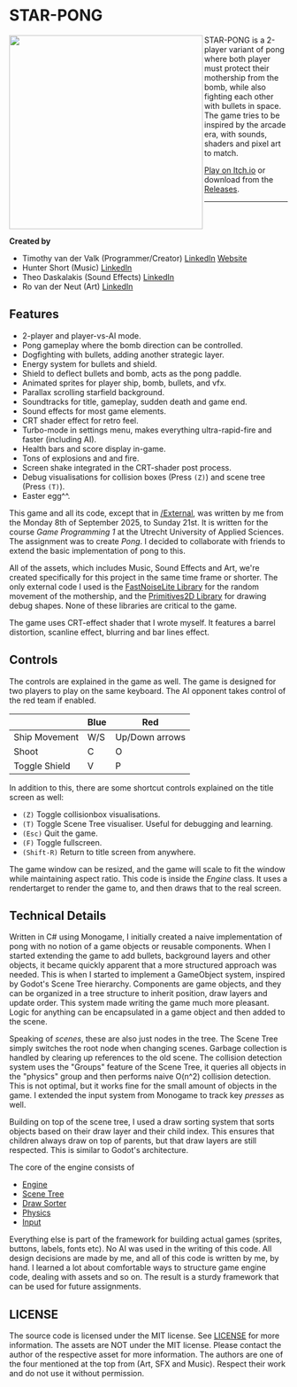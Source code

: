 # STAR-PONG

<img align="left" style="width:350px" src="https://github.com/arceryz/star-pong/blob/master/StarPong.gif" width="380px">

STAR-PONG is a 2-player variant of pong where both player must protect their mothership
from the bomb, while also fighting each other with bullets in space. The game tries to
be inspired by the arcade era, with sounds, shaders and pixel art to match. 

[Play on Itch.io](https://timothyvv.itch.io/star-pong) or download from the [Releases](https://github.com/arceryz/star-pong/releases).

---
<br><br>

**Created by**
- Timothy van der Valk (Programmer/Creator) [LinkedIn](https://www.linkedin.com/in/timothy-van-der-valk-3185ba323/) [Website](https://timothyvv.nl/)
- Hunter Short (Music) [LinkedIn](https://www.linkedin.com/in/hunter-short-68708ba4/)
- Theo Daskalakis (Sound Effects) [LinkedIn](https://www.linkedin.com/in/theo-daskalakis-3259a3328/)
- Ro van der Neut (Art) [LinkedIn](https://www.linkedin.com/in/ro-van-der-neut-679a6a380/)

## Features

- 2-player and player-vs-AI mode.
- Pong gameplay where the bomb direction can be controlled.
- Dogfighting with bullets, adding another strategic layer.
- Energy system for bullets and shield.
- Shield to deflect bullets and bomb, acts as the pong paddle.
- Animated sprites for player ship, bomb, bullets, and vfx.
- Parallax scrolling starfield background.
- Soundtracks for title, gameplay, sudden death and game end.
- Sound effects for most game elements.
- CRT shader effect for retro feel.
- Turbo-mode in settings menu, makes everything ultra-rapid-fire and faster (including AI).
- Health bars and score display in-game.
- Tons of explosions and and fire.
- Screen shake integrated in the CRT-shader post process.
- Debug visualisations for collision boxes (Press `(Z)`) and scene tree (Press `(T)`).
- Easter egg^^.

This game and all its code, except that in [/External](/External), was written by me from the Monday 8th of September 2025, to Sunday 21st. 
It is written for the course *Game Programming 1* at the Utrecht University of Applied Sciences. The assignment was to create *Pong*.
I decided to collaborate with friends to extend the basic implementation of pong to this.

All of the assets, which includes Music, Sound Effects and Art, we're created specifically for this project in the same time frame or shorter. 
The only external code I used is the [FastNoiseLite Library](https://github.com/Auburn/FastNoiseLite) for the random movement of the mothership,
and the [Primitives2D Library](https://github.com/DoogeJ/MonoGame.Primitives2D) for drawing debug shapes. None of these libraries are critical to the game.

The game uses CRT-effect shader that I wrote myself. It features a barrel distortion, scanline effect, blurring and bar lines effect.

## Controls

The controls are explained in the game as well. The game is designed for two players to play on the same keyboard.
The AI opponent takes control of the red team if enabled.

|   | Blue | Red  |
|------|------|------|
| Ship Movement | W/S | Up/Down arrows |
| Shoot | C | O |
| Toggle Shield | V | P |

In addition to this, there are some shortcut controls explained on the title screen as well:
- `(Z)` Toggle collisionbox visualisations.
- `(T)` Toggle Scene Tree visualiser. Useful for debugging and learning.
- `(Esc)` Quit the game.
- `(F)` Toggle fullscreen.
- `(Shift-R)` Return to title screen from anywhere.

The game window can be resized, and the game will scale to fit the window while maintaining aspect ratio.
This code is inside the *Engine* class. It uses a rendertarget to render the game to, and then draws that to the real screen.

## Technical Details

Written in C# using Monogame, I initially created a naive implementation of pong with no notion of a game objects or reusable components.
When I started extending the game to add bullets, background layers and other objects, it became quickly apparent that a more structured approach was needed.
This is when I started to implement a GameObject system, inspired by Godot's Scene Tree hierarchy. Components are game objects, and they can be organized
in a tree structure to inherit position, draw layers and update order. This system made writing the game much more pleasant. Logic for anything can be
encapsulated in a game object and then added to the scene.

Speaking of *scenes*, these are also just nodes in the tree. The Scene Tree simply switches the root node when changing scenes. Garbage collection
is handled by clearing up references to the old scene. The collision detection system uses the "Groups" feature of the Scene Tree, it queries
all objects in the "physics" group and then performs naive O(n^2) collision detection. This is not optimal, but it works fine for the small amount of objects in the game.
I extended the input system from Monogame to track key *presses* as well.

Building on top of the scene tree, I used a draw sorting system that sorts objects based on their draw layer and their child index.
This ensures that children always draw on top of parents, but that draw layers are still respected. This is similar to Godot's architecture.

The core of the engine consists of
- [Engine](/Source/Engine.cs)
- [Scene Tree](/Source/Framework/SceneTree.cs)
- [Draw Sorter](/Source/Framework/DrawSorter.cs)
- [Physics](/Source/Framework/Physics.cs)
- [Input](/Source/Framework/Input.cs)

Everything else is part of the framework for building actual games (sprites, buttons, labels, fonts etc). No AI was used in the writing of this code.
All design decisions are made by me, and all of this code is written by me, by hand. I learned a lot about comfortable ways to structure game engine code,
dealing with assets and so on. The result is a sturdy framework that can be used for future assignments.

## LICENSE

The source code is licensed under the MIT license. See [LICENSE](/LICENSE) for more information.
The assets are NOT under the MIT license. Please contact the author of the respective asset for more information.
The authors are one of the four mentioned at the top from (Art, SFX and Music). Respect their work and do not use it without permission.
